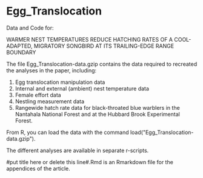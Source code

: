 # Egg_Translocation
Data and Code for:

WARMER NEST TEMPERATURES REDUCE HATCHING RATES OF A COOL-ADAPTED, MIGRATORY SONGBIRD AT ITS TRAILING-EDGE RANGE BOUNDARY  

The file Egg_Translocation-data.gzip contains the data required to recreated the analyses in the paper, including:

1. Egg translocation manipulation data
2. Internal and external (ambient) nest temperature data
3. Female effort data
4. Nestling measurement data
5. Rangewide hatch rate data for black-throated blue warblers in the Nantahala National Forest and at the Hubbard Brook Experimental Forest.

From R, you can load the data with the command load("Egg_Translocation-data.gzip").

The different analyses are available in separate r-scripts.

#put title here or delete this line#.Rmd is an Rmarkdown file for the appendices of the article.
